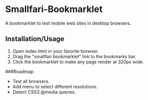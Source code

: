 Smallfari-Bookmarklet
=====================

A bookmarklet to test mobile web sites in desktop browsers.

Installation/Usage
------------------

1. Open index.html in your favorite browser.
2. Drag the "smallfari bookmarklet" link to the bookmarks bar.
3. Click the bookmarklet to make any page render at 320px wide.

###Roadmap


* Test all browsers.
* Add menu to select different resolutions.
* Detect CSS3 @media queries.
